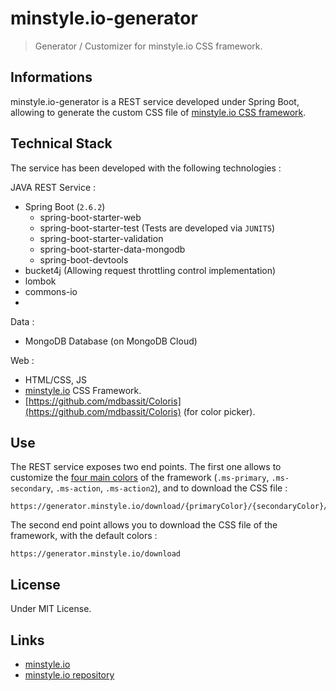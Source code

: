 # minstyle.io-generator

> Generator / Customizer for minstyle.io CSS framework.

## Informations

minstyle.io-generator is a REST service developed under Spring Boot, allowing to generate the custom CSS file of [minstyle.io CSS framework](https://minstyle.io).

## Technical Stack

The service has been developed with the following technologies :

JAVA REST Service :
* Spring Boot (`2.6.2`)
  * spring-boot-starter-web
  * spring-boot-starter-test (Tests are developed via `JUNIT5`)
  * spring-boot-starter-validation
  * spring-boot-starter-data-mongodb
  * spring-boot-devtools
* bucket4j (Allowing request throttling control  implementation)
* lombok
* commons-io
* 

Data :
* MongoDB Database (on MongoDB Cloud)

Web :
* HTML/CSS, JS
* [minstyle.io](http://minstyle.io) CSS Framework.
* [https://github.com/mdbassit/Coloris](https://github.com/mdbassit/Coloris) (for color picker).

## Use

The REST service exposes two end points. The first one allows to customize the [four main colors](https://minstyle.io/docs/Layout/colors) of the framework (`.ms-primary`, `.ms-secondary`, `.ms-action`, `.ms-action2`), and to download the CSS file :
```
https://generator.minstyle.io/download/{primaryColor}/{secondaryColor}/{actionColor}/{action2Color}
```

The second end point allows you to download the CSS file of the framework, with the default colors :

```
https://generator.minstyle.io/download
```

## License

Under MIT License.

## Links

- [minstyle.io](https://minstyle.io/)
- [minstyle.io repository](https://github.com/Airmime/minstyle.io)